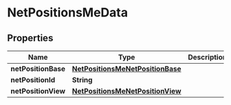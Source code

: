 # NetPositionsMeData

## Properties
Name | Type | Description | Notes
------------ | ------------- | ------------- | -------------
**netPositionBase** | [**NetPositionsMeNetPositionBase**](NetPositionsMeNetPositionBase.md) |  |  [optional]
**netPositionId** | **String** |  |  [optional]
**netPositionView** | [**NetPositionsMeNetPositionView**](NetPositionsMeNetPositionView.md) |  |  [optional]
